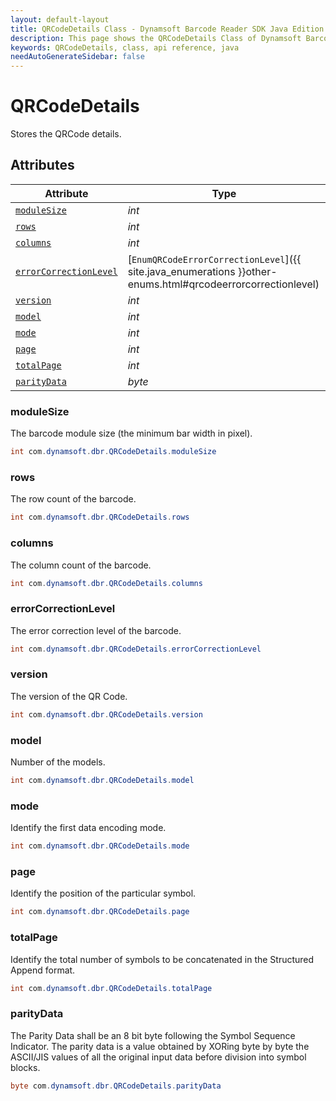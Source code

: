 ```yaml
---
layout: default-layout
title: QRCodeDetails Class - Dynamsoft Barcode Reader SDK Java Edition API Reference
description: This page shows the QRCodeDetails Class of Dynamsoft Barcode Reader SDK Java Edition API Reference.
keywords: QRCodeDetails, class, api reference, java
needAutoGenerateSidebar: false
---
```



# QRCodeDetails
Stores the QRCode details.  
  

## Attributes
  
| Attribute | Type |
|---------- | ---- |
| [`moduleSize`](#modulesize) | *int* |
| [`rows`](#rows) | *int* |
| [`columns`](#columns) | *int* |
| [`errorCorrectionLevel`](#errorcorrectionlevel) | [`EnumQRCodeErrorCorrectionLevel`]({{ site.java_enumerations }}other-enums.html#qrcodeerrorcorrectionlevel) |
| [`version`](#version) | *int* |
| [`model`](#model) | *int* |
| [`mode`](#mode) | *int* |
| [`page`](#page) | *int* |
| [`totalPage`](#totalpage) | *int* |
| [`parityData`](#paritydata) | *byte* |


### moduleSize
The barcode module size (the minimum bar width in pixel).  
```java
int com.dynamsoft.dbr.QRCodeDetails.moduleSize
```

### rows
The row count of the barcode.  
```java
int com.dynamsoft.dbr.QRCodeDetails.rows
```

### columns
The column count of the barcode. 
```java
int com.dynamsoft.dbr.QRCodeDetails.columns
```

### errorCorrectionLevel
The error correction level of the barcode.  
```java
int com.dynamsoft.dbr.QRCodeDetails.errorCorrectionLevel
```

### version
The version of the QR Code.
```java
int com.dynamsoft.dbr.QRCodeDetails.version
```

### model
Number of the models.
```java
int com.dynamsoft.dbr.QRCodeDetails.model
```

### mode

Identify the first data encoding mode.

```java
int com.dynamsoft.dbr.QRCodeDetails.mode
```

### page

Identify the position of the particular symbol.

```java
int com.dynamsoft.dbr.QRCodeDetails.page
```

### totalPage

Identify the total number of symbols to be concatenated in the Structured Append format.

```java
int com.dynamsoft.dbr.QRCodeDetails.totalPage
```

### parityData

The Parity Data shall be an 8 bit byte following the Symbol Sequence Indicator. The parity data is a value obtained by XORing byte by byte the ASCII/JIS values of all the original input data before division into symbol blocks.

```java
byte com.dynamsoft.dbr.QRCodeDetails.parityData
```
